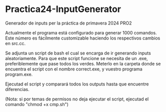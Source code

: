# Practica24-InputGenerator
Generador de inputs per la práctica de primavera 2024 PRO2

Actualmente el programa está configurado para generar 1000 comandos.
Este número es fácilmente customizable haciendo los respectivos cambios en src.cc.

Se adjunta un script de bash el cual se encarga de ir generando inputs aleatoriamente.
Para que este script funcione se necesita de un .exe, preferiblemente que pase todos los verdes.
Meterlo en la carpeta donde se encuentra el script con el nombre correct.exe, y vuestro programa program.exe.

Ejecutad el script y comparará todos los outputs hasta que encuentre diferencias.

(Nota: si por temas de permisos no deja ejecutar el script, ejecutad el comando "chmod +x cmp.sh")
